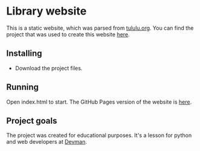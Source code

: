 # Library website

This is a static website, which was parsed from [tululu.org](https://tululu.org/).
You can find the project that was used to create this website [here](https://github.com/yefimkorshever/d_04_05_online_lib).

## Installing

- Download the project files.

## Running

Open index.html to start.
The GitHub Pages version of the website is [here](https://yefimkorshever.github.io/d_04_05_site/).

## Project goals

The project was created for educational purposes.
It's a lesson for python and web developers at [Devman](https://dvmn.org).

